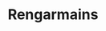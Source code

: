 ---
title: Rengarmains
crosslinks:
- leagueoflegends
- youtubefactsbot
- youtubot
- u_imguralbumbot
- sufficiencybot
- summonerschool
- gangplankmains
- tmsbmeta
- lol
- LeagueOfMeta
- nohomo_bot
- League_Of_Legends_
- JhinMains
- Kindred
- LeagueofLegendsMeta
- titlegore
- LeeSinMains
- FrenchWestIndies
- anti_gif_bot
- fizzmains
---
